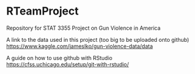# RTeamProject
Repository for STAT 3355 Project on Gun Violence in America

A link to the data used in this project (too big to be uploaded onto github)
https://www.kaggle.com/jameslko/gun-violence-data/data

A guide on how to use github with RStudio
https://cfss.uchicago.edu/setup/git-with-rstudio/
